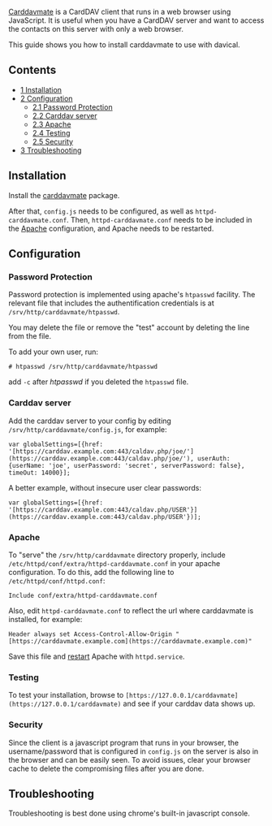 [Carddavmate](http://www.inf-it.com/) is a CardDAV client that runs in a web browser using JavaScript. It is useful when you have a CardDAV server and want to access the contacts on this server with only a web browser.

This guide shows you how to install carddavmate to use with davical.

## Contents

*   [1 Installation](#Installation)
*   [2 Configuration](#Configuration)
    *   [2.1 Password Protection](#Password_Protection)
    *   [2.2 Carddav server](#Carddav_server)
    *   [2.3 Apache](#Apache)
    *   [2.4 Testing](#Testing)
    *   [2.5 Security](#Security)
*   [3 Troubleshooting](#Troubleshooting)

## Installation

Install the [carddavmate](https://aur.archlinux.org/packages/carddavmate/) package.

After that, `config.js` needs to be configured, as well as `httpd-carddavmate.conf`. Then, `httpd-carddavmate.conf` needs to be included in the [Apache](/index.php/Apache "Apache") configuration, and Apache needs to be restarted.

## Configuration

### Password Protection

Password protection is implemented using apache's `htpasswd` facility. The relevant file that includes the authentification credentials is at `/srv/http/carddavmate/htpasswd`.

You may delete the file or remove the "test" account by deleting the line from the file.

To add your own user, run:

```
# htpasswd /srv/http/carddavmate/htpasswd

```

add `-c` after *htpasswd* if you deleted the `htpasswd` file.

### Carddav server

Add the carddav server to your config by editing `/srv/http/carddavmate/config.js`, for example:

```
var globalSettings=[{href: '[https://carddav.example.com:443/caldav.php/joe/'](https://carddav.example.com:443/caldav.php/joe/'), userAuth: {userName: 'joe', userPassword: 'secret', serverPassword: false}, timeOut: 14000}];

```

A better example, without insecure user clear passwords:

```
var globalSettings=[{href: '[https://carddav.example.com:443/caldav.php/USER'}](https://carddav.example.com:443/caldav.php/USER'})];

```

### Apache

To "serve" the `/srv/http/carddavmate` directory properly, include `/etc/httpd/conf/extra/httpd-carddavmate.conf` in your apache configuration. To do this, add the following line to `/etc/httpd/conf/httpd.conf`:

```
Include conf/extra/httpd-carddavmate.conf

```

Also, edit `httpd-carddavmate.conf` to reflect the url where carddavmate is installed, for example:

```
Header always set Access-Control-Allow-Origin "[https://carddavmate.example.com](https://carddavmate.example.com)"

```

Save this file and [restart](/index.php/Restart "Restart") Apache with `httpd.service`.

### Testing

To test your installation, browse to `[https://127.0.0.1/carddavmate](https://127.0.0.1/carddavmate)` and see if your carddav data shows up.

### Security

Since the client is a javascript program that runs in your browser, the username/password that is configured in `config.js` on the server is also in the browser and can be easily seen. To avoid issues, clear your browser cache to delete the compromising files after you are done.

## Troubleshooting

Troubleshooting is best done using chrome's built-in javascript console.